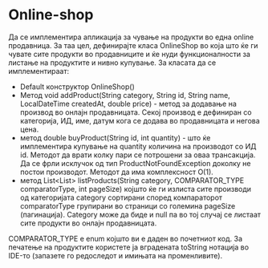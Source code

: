 # Online-shop

Да се имплементира апликација за чување на продукти во една online продавница. 
За таа цел, дефинирајте класа OnlineShop во која што ќе ги чувате сите продукти
во продавниците и ќе нуди функционалности за листање на продуктите и нивно купување. 
За класата да се имплементираат:

* Default конструктор OnlineShop()
* Метод void addProduct(String category, String id, String name, LocalDateTime createdAt, double price) - метод за додавање 
на производ во онлајн продавницата. Секој производ е дефиниран со категорија, ИД, име, датум кога се додава во продавницата и негова цена.
* метод double buyProduct(String id, int quantity) - што ќе имплементира купување на quantity количина на производот со ИД id. Методот да врати колку пари се потрошени за оваа трансакција. Да се фрли исклучок од тип ProductNotFoundException доколку не постои производот. Методот да има комплексност О(1).
* метод List<List<Product>> listProducts(String category, COMPARATOR_TYPE comparatorType, int pageSize) којшто ќе ги излиста сите производи од категоријата category сортирани според компараторот comparatorType групирани во страници со големина pageSize (пагинација). Category може да биде и null па во тој случај се листаат сите продукти во онлајн продавницата.
  
COMPARATOR_TYPE е еnum којшто ви е даден во почетниот код. За печатење на продуктите користете 
ја вградената toString нотација во IDE-то (запазете го редоследот и имињата на променливите).
